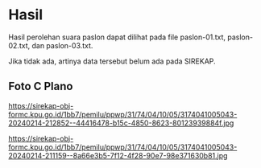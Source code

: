 # Hasil

Hasil perolehan suara paslon dapat dilihat pada file paslon-01.txt, paslon-02.txt, dan paslon-03.txt.

Jika tidak ada, artinya data tersebut belum ada pada SIREKAP.

## Foto C Plano

https://sirekap-obj-formc.kpu.go.id/1bb7/pemilu/ppwp/31/74/04/10/05/3174041005043-20240214-212852--44416478-b15c-4850-8623-80123939884f.jpg

https://sirekap-obj-formc.kpu.go.id/1bb7/pemilu/ppwp/31/74/04/10/05/3174041005043-20240214-211159--8a66e3b5-7f12-4f28-90e7-98e371630b81.jpg

